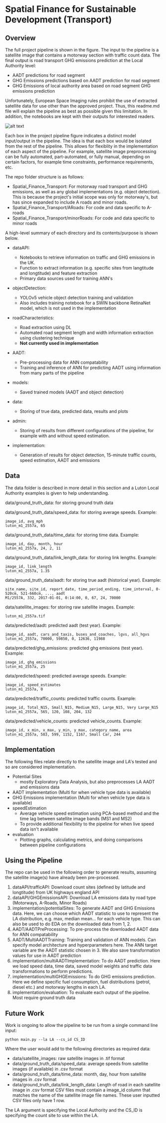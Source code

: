 # Spatial Finance for Sustainable Development (Transport)
## Overview

The full project pipeline is shown in the figure. The input to the pipeline is a satellite image that contains a motorway section with traffic count data. The final output is road transport GHG emissions prediction at the Local Authority level:
- AADT predictions for road segment
- GHG Emissions predictions based on AADT prediction for road segment
- GHG Emissions of local authority area based on road segment GHG emissions prediction

Unfortunately, European Space Imaging rules prohibit the use of extracted satellite data for use other than the approved project. Thus, this readme.md file will explain the pipeline as best as possible given this limitation. In addition, the notebooks are kept with their outputs for interested readers. 

![alt text](https://github.com/horsada/Spatial_Finance_Transport/blob/main/images/FYP_Project_Plan.svg)

Each box in the project pipeline figure indicates a distinct model input/output in the pipeline. The idea is that each box would be isolated
from the rest of the pipeline. This allows for flexiblity in the implementation of each aspect of the pipeline. For example, satellite image preprocessing can
be fully automated, part-automated, or fully manual, depending on certain factors, for example time constraints, performance requirements, etc.

The repo folder structure is as follows:
- Spatial_Finance_Transport: For motorway road transport and GHG emissions, as well as any global implementations (e.g. object detection). This is because the project's initial scope was only for motorway's, but has since expanded to include A roads and minor roads. 
- Spatial_Finance_Transport/ARoads: For code and data specific to A-roads
- Spatial_Finance_Transport/minorRoads: For code and data specific to minor roads

A high-level summary of each directory and its contents/purpose is shown below.
- dataAPI:
    - Notebooks to retrieve information on traffic and GHG emissions in the UK.
    - Function to extract information (e.g. specific sites from langtitude and longtitude) and feature extraction
    - Primary data sources used for training ANN's

- objectDetection:
    - YOLOv5 vehicle object detection training and validation
    - Also includes training notebook for a SWIN backbone RetinaNet model, which is not used in the implementation

- roadCharacteristics:
    - Road extraction using DL
    - Automated road segment length and width information extraction using clustering technique
    - **Not currently used in implementation**

- AADT:
    - Pre-processing data for ANN compatability
    - Training and inference of ANN for predicting AADT using information from many parts of the pipeline
    
- models:
    - Saved trained models (AADT and object detection)

- data:
    - Storing of true data, predicted data, results and plots

- admin:
    - Storing of results from different configurations of the pipeline, for example with and without speed estimation. 

- implementation:
   - Generation of results for object detection, 15-minute traffic counts, speed estimation, AADT and emissions

## Data

The data folder is described in more detail in this section and a Luton Local Authority examples is given to help understanding.

data/ground_truth_data: for storing ground truth data

data/ground_truth_data/speed_data: for storing average speeds. Example:
```
image_id, avg_mph
luton_m1_2557a, 65
```

data/ground_truth_data/time_data: for storing time data. Example:
```
image_id, day, month, hour
luton_m1_2557a, 24, 2, 11
```

data/ground_truth_data/link_length_data: for storing link lengths. Example:
```
image_id, link_length
luton_m1_2557a, 1.35
```

data/ground_truth_data/aadt: for storing true aadt (historical year). Example:
```
site_name, site_id, report_date, time_period_ending, time_interval, 0-520cm, 521-660cm, ..., aadt
M1/2557A, 332, 2017-01-01, 0:14:00, 0, 67, 24, 70000
```

data/satellite_images: for storing raw satellite images. Example:
```
luton_m1_2557a.tif
```

data/predicted/aadt: predicted aadt (test year). Example:
```
image_id, aadt, cars_and_taxis, buses_and_coaches, lgvs, all_hgvs
luton_m1_2557a, 70000, 59850, 0, 12636, 11988
```

data/predicted/ghg_emissions: predicted ghg emissions (test year). Example:
```
image_id, ghg_emissions
luton_m1_2557a, 25
```

data/predicted/speed: predicted average speeds. Example:
```
image_id, speed_estimates
luton_m1_2557a, 0
```

data/predicted/traffic_counts: predicted traffic counts. Example:
```
image_id, Total_N15, Small_N15, Medium_N15, Large_N15, Very Large_N15
luton_m1_2557a, 565, 120, 108, 204, 132
```

data/predicted/vehicle_counts: predicted vehicle_counts. Example:
```
image_id, x_min, x_max, y_min, y_max, category_name, area
luton_m1_2557a, 583, 599, 1152, 1167, Small Car, 244
```


## Implementation

The following files relate directly to the satellite image and LA's tested and so are considered implementation.

- Potential Sites
    - mostly Exploratory Data Analysis, but also preprocesses LA AADT and emissions data 
- AADT implementation (Multi for when vehicle type data is available)
- GHG Emissions implementation (Multi for when vehicle type data is available)
- speedEstimation
    - Average vehicle speed estimation using PCA-based method and the time lag between satellite image bands (MS1 and MS2)
    - To provide additional flexibility to the pipeline for when live speed data isn't available
- evaluation
    - Plotting graphs, calculating metrics, and doing comparisons between pipeline configurations 

## Using the Pipeline

The repo can be used in the following order to generate results, assuming the satellite image(s) have already been pre-processed.

1. dataAPI/trafficAPI: Download count sites (defined by latitude and longtitude) from UK highways england API
2. dataAPI/GHGEmissionsAPI: Download LA emissions data by road type (Motorways, A-Roads, Minor Roads)
3. implementation/potentialSites: To generate AADT and GHG Emissions data. Here, we can choose which AADT statistic to use to represent the LA distribution, e.g. max, median mean... for each vehicle type. This can also be used to do EDA on the downloaded data from 1, 2. 
4. AADT/AADTPreProcessing: To pre-process the downloaded AADT data for ANN compatability
5. AADT/MultiAADTTraining: Training and validation of ANN models. Can specify model architecture and hyperparameters here. The ANN target variable are the AADT statistic chosen in 3. We also save transformation values for use in AADT prediction
6. implementation/multiAADTImplementation: To do AADT prediction. Here we load speed data, time data, saved model weights and traffic data transformations to perform predictions.
7. implementation/multiGHGEmissions: To do GHG emissions prediction. Here we define specific fuel consumption, fuel distributions (petrol, diesel etc.) and motorway lengths in each LA. 
8. implementation/evaluation: To evaluate each output of the pipeline. Most require ground truth data 


## Future Work

Work is ongoing to allow the pipeline to be run from a single command line input:
```
python main.py --la LA --cs_id CS_ID
```
Where the user would add to the following directories as required data:
- data/satellite_images: raw satellite images in .tif format
- data/ground_truth_data/speed_data: average speeds from satellite images (if available) in .csv format
- data/ground_truth_data/time_data: month, day, hour from satellite images in .csv format
- data/ground_truth_data/link_length_data: Length of road in each satellite image in .csv format
CSV files must contain a image_id column that matches the name of the satellite image file names. These user inputted CSV files only have 1 row.

The LA argument is specifying the Local Authority and the CS_ID is specifying the count site to use within the LA. 
